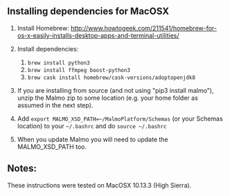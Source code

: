 ## Installing dependencies for MacOSX ##

1. Install Homebrew: http://www.howtogeek.com/211541/homebrew-for-os-x-easily-installs-desktop-apps-and-terminal-utilities/
    
2. Install dependencies:
    1. `brew install python3`
    2. `brew install ffmpeg boost-python3`
    3. `brew cask install homebrew/cask-versions/adoptopenjdk8`

3. If you are installing from source (and not using "pip3 install malmo"), unzip the Malmo zip to some location (e.g. your home folder as assumed in the next step).
4. Add `export MALMO_XSD_PATH=~/MalmoPlatform/Schemas` (or your Schemas location) to your `~/.bashrc` and do `source ~/.bashrc`
5. When you update Malmo you will need to update the MALMO_XSD_PATH too.

## Notes: ##

These instructions were tested on MacOSX 10.13.3 (High Sierra).

